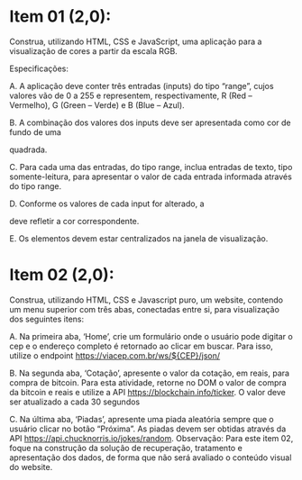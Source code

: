 # Item 01 (2,0):

Construa, utilizando HTML, CSS e JavaScript, uma aplicação para a visualização de cores
a partir da escala RGB.

Especificações:

A. A aplicação deve conter três entradas (inputs) do tipo “range”, cujos valores vão
de 0 a 255 e representem, respectivamente, R (Red – Vermelho), G (Green –
Verde) e B (Blue – Azul).

B. A combinação dos valores dos inputs deve ser apresentada como cor de fundo
de uma <div> quadrada.

C. Para cada uma das entradas, do tipo range, inclua entradas de texto, tipo
somente-leitura, para apresentar o valor de cada entrada informada através do
tipo range.

D. Conforme os valores de cada input for alterado, a <div> deve refletir a cor
correspondente.

E. Os elementos devem estar centralizados na janela de visualização.

# Item 02 (2,0):

Construa, utilizando HTML, CSS e Javascript puro, um website, contendo um menu
superior com três abas, conectadas entre si, para visualização dos seguintes itens:

A. Na primeira aba, ‘Home’, crie um formulário onde o usuário pode digitar o cep e
o endereço completo é retornado ao clicar em buscar. Para isso, utilize o
endpoint https://viacep.com.br/ws/${CEP}/json/

B. Na segunda aba, ‘Cotação’, apresente o valor da cotação, em reais, para compra
de bitcoin. Para esta atividade, retorne no DOM o valor de compra da bitcoin e
reais e utilize a API https://blockchain.info/ticker. O valor deve ser atualizado a
cada 30 segundos

C. Na última aba, ‘Piadas’, apresente uma piada aleatória sempre que o usuário
clicar no botão “Próxima”. As piadas devem ser obtidas através da API
https://api.chucknorris.io/jokes/random.
Observação: Para este item 02, foque na construção da solução de recuperação,
tratamento e apresentação dos dados, de forma que não será avaliado o conteúdo visual
do website.
